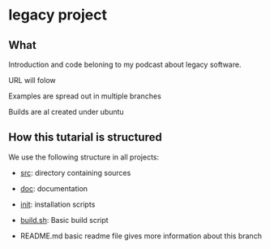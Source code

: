 # legacy project

## What

Introduction and code beloning to my podcast about legacy software.

URL will folow

Examples are spread out in multiple branches

Builds are al created under ubuntu

## How this tutarial is structured

We use the following structure in all projects:


  + [src](src/reedme.md): directory containing sources

  + [doc](doc/README.md): documentation

  + [init](init/README.md): installation scripts
  
  + [build.sh](build.sh): Basic build script
   
  + README.md basic readme file gives more information about this branch
